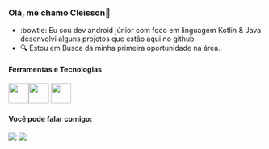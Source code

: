 ### Olá, me chamo Cleisson👋
- :bowtie: Eu sou dev android júnior com foco em linguagem Kotlin & Java desenvolvi alguns projetos que estão aqui no github
- :mag: Estou em Busca da minha primeira oportunidade na área.

#### Ferramentas e Tecnologias

<img src="https://cdn.jsdelivr.net/gh/devicons/devicon/icons/androidstudio/androidstudio-original.svg" width="40" height="40" /><img src="https://cdn.jsdelivr.net/gh/devicons/devicon/icons/java/java-original.svg" width="40" height="40"/> 
<img src="https://cdn.jsdelivr.net/gh/devicons/devicon/icons/kotlin/kotlin-original.svg" width="40" height="40" />


          
#### Você pode falar comigo:

<div>
<a href = "mailto:cleisson.darosa@gmail.com"><img src="https://img.shields.io/badge/Gmail-D14836?style=for-the-badge&logo=gmail&logoColor=white" target="_blank"></a>
<a href="https://www.linkedin.com/in/cleisson-da-rosa/" target="_blank"><img src="https://img.shields.io/badge/-LinkedIn-%230077B5?style=for-the-badge&logo=linkedin&logoColor=white" target="_blank"></a>   
</div>
